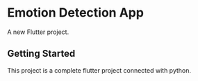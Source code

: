 # Emotion Detection App

A new Flutter project.

## Getting Started

This project is a complete flutter project connected with python.


